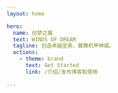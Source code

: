 ```yaml
---
layout: home

hero:
  name: 创梦之翼
  text: WINDS OF DREAM
  tagline: 创造卓越至美，翼舞机甲神威。
  actions:
    - theme: brand
      text: Get Started
      link: /介绍/发布博客和使用
    
---
```

